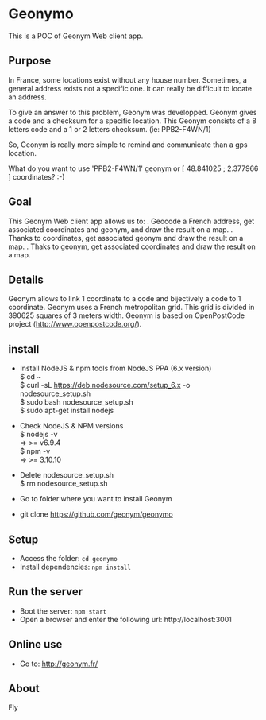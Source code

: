 # Geonymo
This is a POC of Geonym Web client app.


## Purpose
In France, some locations exist without any house number.
Sometimes, a general address exists not a specific one.
It can really be difficult to locate an address.

To give an answer to this problem, Geonym was developped.
Geonym gives a code and a checksum for a specific location.
This Geonym consists of a 8 letters code and a 1 or 2 letters checksum.
  (ie: PPB2-F4WN/1)

So, Geonym is really more simple to remind and communicate than a gps location.

What do you want to use 'PPB2-F4WN/1' geonym or [ 48.841025 ; 2.377966 ] coordinates? :-)


## Goal
This Geonym Web client app allows us to:
. Geocode a French address, get associated coordinates and geonym, and draw the result on a map.
. Thanks to coordinates, get associated geonym and draw the result on a map.
. Thaks to geonym, get associated coordinates and draw the result on a map.


## Details
Geonym allows to link 1 coordinate to a code and bijectively a code to 1 coordinate.
Geonym uses a French metropolitan grid.
This grid is divided in 390625 squares of 3 meters width.
Geonym is based on OpenPostCode project (http://www.openpostcode.org/).


## install

* Install NodeJS & npm tools from NodeJS PPA (6.x version)  
  $ cd ~  
  $ curl -sL https://deb.nodesource.com/setup_6.x -o nodesource_setup.sh  
  $ sudo bash nodesource_setup.sh  
  $ sudo apt-get install nodejs

* Check NodeJS & NPM versions  
  $ nodejs -v  
    => >= v6.9.4  
  $ npm -v  
    => >= 3.10.10

* Delete nodesource_setup.sh  
  $ rm nodesource_setup.sh

* Go to folder where you want to install Geonym
* git clone https://github.com/geonym/geonymo


## Setup

* Access the folder: `cd geonymo`
* Install dependencies: `npm install`


## Run the server

* Boot the server: `npm start`
* Open a browser and enter the following url: http://localhost:3001


## Online use

* Go to: http://geonym.fr/


## About

Fly
